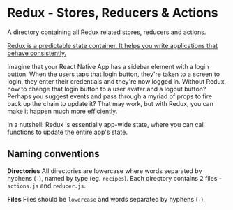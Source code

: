 # Redux - Stores, Reducers & Actions

A directory containing all Redux related stores, reducers and actions.

[Redux is a predictable state container. It helps you write applications that behave consistently.](http://redux.js.org/)

Imagine that your React Native App has a sidebar element with a login button. When the users taps that login button, they're taken to a screen to login, they enter their credentials and they're now logged in. Without Redux, how to change that login button to a user avatar and a logout button? Perhaps you suggest events and pass through a myriad of props to fire back up the chain to update it? That may work, but with Redux, you can make it happen much more efficiently.

In a nutshell: Redux is essentially app-wide state, where you can call functions to update the entire app's state.

## Naming conventions

__Directories__
All directories are lowercase where words separated by hyphens (`-`), named by type (eg. `recipes`). Each directory contains 2 files - `actions.js` and `reducer.js`.

__Files__
Files should be `lowercase` and words separated by hyphens (`-`).
